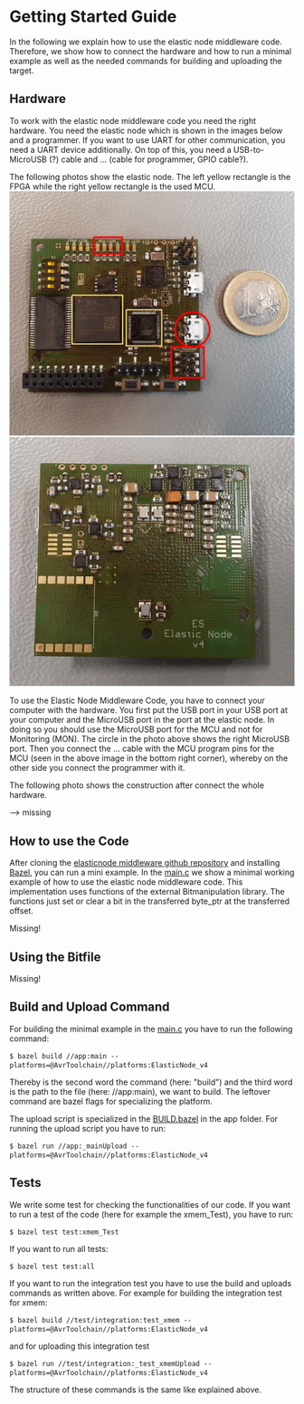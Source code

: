 # Getting Started Guide

In the following we explain how to use the elastic node middleware code.
Therefore, we show how to connect the hardware and how to run a minimal example as well as the needed commands for building and uploading the target.

## Hardware

To work with the elastic node middleware code you need the right hardware. 
You need the elastic node which is shown in the images below and a programmer.
If you want to use UART for other communication, you need a UART device additionally.
On top of this, you need a USB-to-MicroUSB (?) cable and ... (cable for programmer, GPIO cable?).

The following photos show the elastic node. 
The left yellow rectangle is the FPGA while the right yellow rectangle is the used MCU. 
![](images/elasticNodeFrontEdit.jpg)
![](images/elasticNodeBack.jpg)

To use the Elastic Node Middleware Code, you have to connect your computer with the hardware.
You first put the USB port in your USB port at your computer and the MicroUSB port in the port at the elastic node.
In doing so you should use the MicroUSB port for the MCU and not for Monitoring (MON).
The circle in the photo above shows the right MicroUSB port. 
Then you connect the ... cable with the MCU program pins for the MCU (seen in the above image in the bottom right corner), whereby on the other side you connect the programmer with it.

The following photo shows the construction after connect the whole hardware.
 
 --> missing 
 
## How to use the Code

After cloning the [elasticnode middleware github repository](https://github.com/es-ude/ElasticNodeMiddleware) and installing [Bazel](https://www.bazel.build/), you can run a mini example. 
In the [main.c](../app/main.c) we show a minimal working example of how to use the elastic node middleware code. 
This implementation uses functions of the external Bitmanipulation library.
The functions just set or clear a bit in the transferred byte_ptr at the transferred offset. 

Missing!

## Using the Bitfile

Missing!

## Build and Upload Command

For building the minimal example in the [main.c](../app/main.c) you have to run the following command: 

    $ bazel build //app:main --platforms=@AvrToolchain//platforms:ElasticNode_v4

Thereby is the second word the command (here: "build") and the third word is the path to the file (here: //app:main), we want to build. 
The leftover command are bazel flags for specializing the platform.  
    
The upload script is specialized in the [BUILD.bazel](../app/BUILD.bazel) in the app folder. 
For running the upload script you have to run: 

	$ bazel run //app:_mainUpload --platforms=@AvrToolchain//platforms:ElasticNode_v4
    
## Tests

We write some test for checking the functionalities of our code. 
If you want to run a test of the code (here for example the xmem_Test), you have to run:

    $ bazel test test:xmem_Test

If you want to run all tests:

    $ bazel test test:all
    
If you want to run the integration test you have to use the build and uploads commands as written above.
For example for building the integration test for xmem:

    $ bazel build //test/integration:test_xmem --platforms=@AvrToolchain//platforms:ElasticNode_v4 

and for uploading this integration test

    $ bazel run //test/integration:_test_xmemUpload --platforms=@AvrToolchain//platforms:ElasticNode_v4

The structure of these commands is the same like explained above. 